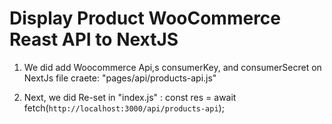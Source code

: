 # Display Product WooCommerce Reast API to NextJS

1. We did add Woocommerce Api,s consumerKey, and consumerSecret on NextJs file craete: "pages/api/products-api.js" 

2. Next, we did Re-set in "index.js" :  const res = await fetch(`http://localhost:3000/api/products-api`); 
    
